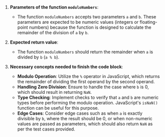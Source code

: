 1. **Parameters of the function `moduloNumbers`**:

   - The function `moduloNumbers` accepts two parameters `a` and `b`. These parameters are expected to be numeric values (integers or floating-point numbers) because the function is designed to calculate the remainder of the division of `a` by `b`.

2. **Expected return value**:

   - The function `moduloNumbers` should return the remainder when `a` is divided by `b` (`a % b`).

3. **Necessary concepts needed to finish the code block**:

   - **Modulo Operation**: Utilize the `%` operator in JavaScript, which returns the remainder of dividing the first operand by the second operand.
   - **Handling Zero Division**: Ensure to handle the case where `b` is 0, which should result in returning `NaN`.
   - **Type Checking**: Implement checks to verify that `a` and `b` are numeric types before performing the modulo operation. JavaScript's `isNaN()` function can be useful for this purpose.
   - **Edge Cases**: Consider edge cases such as when `a` is exactly divisible by `b`, where the result should be 0, or when non-numeric values are passed as parameters, which should also return `NaN` as per the test cases provided.
